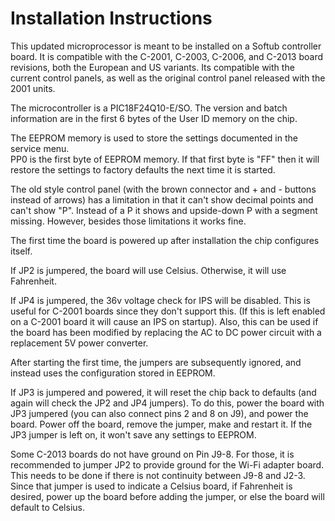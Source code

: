 # Installation Instructions

This updated microprocessor is meant to be installed on a Softub controller 
board.  It is compatible with the C-2001, C-2003, C-2006, and C-2013 board 
revisions, both the European and US variants.  Its compatible with the 
current control panels, as well as the original control panel released with the 
2001 units.

The microcontroller is a PIC18F24Q10-E/SO.  The version and batch information 
are in the first 6 bytes of the User ID memory on the chip.

The EEPROM memory is used to store the settings documented in the service menu.  
PP0 is the first byte of EEPROM memory.  If that first byte is "FF" then it will
restore the settings to factory defaults the next time it is started.

The old style control panel (with the brown connector and + and - buttons 
instead of arrows) has a limitation in that it can't show decimal points and 
can't show "P".  Instead of a P it shows and upside-down P with a segment 
missing. However, besides those limitations it works fine.

The first time the board is powered up after installation the chip configures 
itself.

If JP2 is jumpered, the board will use Celsius.  Otherwise, it will use 
Fahrenheit.

If JP4 is jumpered, the 36v voltage check for IPS will be disabled.  This is 
useful for C-2001 boards since they don't support this. (If this is left enabled
on a C-2001 board it will cause an IPS on startup).  Also, this can be used if 
the board has been modified by replacing the AC to DC power circuit with a 
replacement 5V power converter.

After starting the first time, the jumpers are subsequently ignored, and instead
uses the configuration stored in EEPROM.

If JP3 is jumpered and powered, it will reset the chip back to defaults (and 
again will check the JP2 and JP4 jumpers).  To do this, power the board with JP3 
jumpered (you can also connect pins 2 and 8 on J9), and power the board. Power 
off the board, remove the jumper, make and restart it.  If the JP3 jumper is 
left on, it won't save any settings to EEPROM.

Some C-2013 boards do not have ground on Pin J9-8.  For those, it is recommended
to jumper JP2 to provide ground for the Wi-Fi adapter board. This needs to be 
done if there is not continuity between J9-8 and J2-3. Since that jumper is 
used to indicate a Celsius board, if Fahrenheit is desired, power up the board
before adding the jumper, or else the board will default to Celsius.
